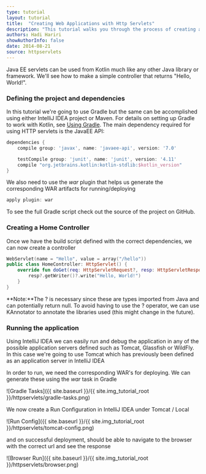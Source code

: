 ```yaml
---
type: tutorial
layout: tutorial
title:  "Creating Web Applications with Http Servlets"
description: "This tutorial walks you through the process of creating a controller using HttpServlet"
authors: Hadi Hariri
showAuthorInfo: false
date: 2014-08-21
source: httpservlets
---
```


Java EE servlets can be used from Kotlin much like any other Java library or framework. We'll see
how to make a simple controller that returns "Hello, World!".

### Defining the project and dependencies

In this tutorial we're going to use Gradle but the same can be accomplished using either IntelliJ IDEA project
 or Maven. For details on setting up Gradle to work with Kotlin, see [Using Gradle](/docs/reference/using-gradle.html).
The main dependency required for using HTTP servlets is the JavaEE API:

``` groovy
dependencies {
    compile group: 'javax', name: 'javaee-api', version: '7.0'

    testCompile group: 'junit', name: 'junit', version: '4.11'
    compile "org.jetbrains.kotlin:kotlin-stdlib:$kotlin_version"
}
```

We also need to use the *war* plugin that helps us generate the corresponding WAR artifacts for running/deploying

``` groovy
apply plugin: war
```

To see the full Gradle script check out the source of the project on GitHub.


### Creating a Home Controller

Once we have the build script defined with the correct dependencies, we can now create a controller

``` kotlin
WebServlet(name = "Hello", value = array("/hello"))
public class HomeController: HttpServlet() {
    override fun doGet(req: HttpServletRequest?, resp: HttpServletResponse?) {
        resp?.getWriter()?.write("Hello, World!")
    }
}
```

**Note:**The ? is necessary since these are types imported from Java and can potentially return null. To avoid having to use the ? operator,
we can use KAnnotator to annotate the libraries used (this might change in the future).

### Running the application

Using IntelliJ IDEA we can easily run and debug the application in any of the possible application servers defined such as Tomcat, Glassfish or WildFly. In this case we're going to use Tomcat
which has previously been defined as an application server in IntelliJ IDEA

In order to run, we need the corresponding WAR's for deploying. We can generate these using the *war* task in Gradle

![Gradle Tasks]({{ site.baseurl }}/{{ site.img_tutorial_root }}/httpservlets/gradle-tasks.png)

We now create a Run Configuration in IntelliJ IDEA under Tomcat / Local

![Run Config]({{ site.baseurl }}/{{ site.img_tutorial_root }}/httpservlets/tomcat-config.png)

and on successful deployment, should be able to navigate to the browser with the correct url and see the response

![Browser Run]({{ site.baseurl }}/{{ site.img_tutorial_root }}/httpservlets/browser.png)






